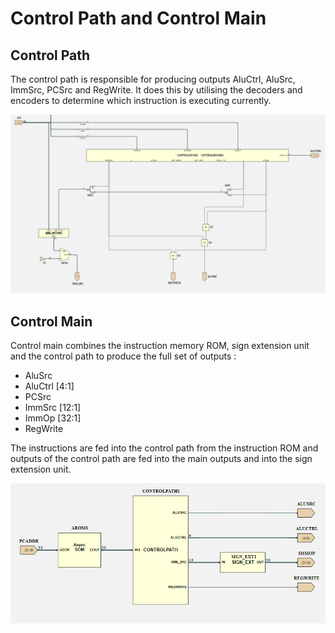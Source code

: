 # Control Path and Control Main


## Control Path

The control path is responsible for producing outputs AluCtrl, AluSrc, ImmSrc, PCSrc and RegWrite. It does this by utilising the decoders and encoders to determine which instruction is executing currently.

![](/doc/ControlPath.PNG)



## Control Main



Control main combines the instruction memory ROM, sign extension unit and the control path to produce the full set of outputs :

- AluSrc
- AluCtrl [4:1]
- PCSrc
- ImmSrc [12:1]
- ImmOp [32:1]
- RegWrite

The instructions are fed into the control path from the instruction ROM and outputs of the control path are fed into the main outputs and into the sign extension unit.

![](/doc/ControlMain.PNG)